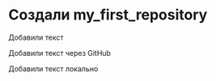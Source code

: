 # Создали my_first_repository
Добавили текст

Добавили текст через GitHub

Добавили текст локально

